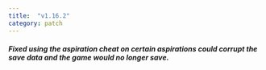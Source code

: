 ```yaml
---
title:  "v1.16.2"
category: patch
---
```

##### Fixed using the aspiration cheat on certain aspirations could corrupt the save data and the game would no longer save.
